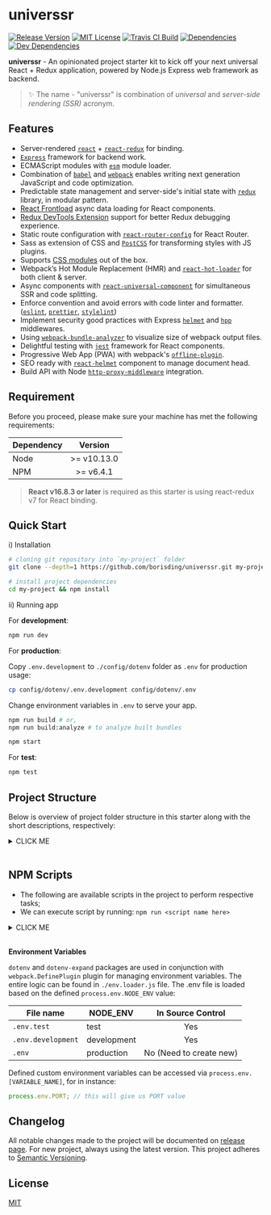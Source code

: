 <h1>universsr</h1>

<p>
<a href="https://github.com/borisding/universsr"><img src="https://img.shields.io/github/release/borisding/universsr.svg" alt="Release Version"></a>
<a href="https://raw.githubusercontent.com/borisding/universsr/master/LICENSE"><img src="https://img.shields.io/badge/license-MIT-blue.svg" alt="MIT License"></a>
<a href="https://travis-ci.org/borisding/universsr"><img src="https://travis-ci.org/borisding/universsr.svg?branch=master" alt="Travis CI Build"></a>
<a href="https://david-dm.org/borisding/universsr"><img src="https://david-dm.org/borisding/universsr/status.svg" alt="Dependencies"></a>
<a href="https://david-dm.org/borisding/universsr?type=dev"><img src="https://david-dm.org/borisding/universsr/dev-status.svg" alt="Dev Dependencies"></a>
</p>

**universsr** - An opinionated project starter kit to kick off your next universal React + Redux application, powered by Node.js Express web framework as backend.

> ✨ The name - "universsr" is combination of _universal_ and _server-side rendering (SSR)_ acronym.

## Features

- Server-rendered [`react`](https://github.com/facebook/react) + [`react-redux`](https://github.com/reduxjs/react-redux) for binding.
- [`Express`](https://github.com/expressjs/express) framework for backend work.
- ECMAScript modules with [`esm`](https://github.com/standard-things/esm) module loader.
- Combination of [`babel`](https://github.com/babel/babel) and [`webpack`](https://github.com/webpack) enables writing next generation JavaScript and code optimization.
- Predictable state management and server-side's initial state with [`redux`](https://github.com/reduxjs/redux) library, in modular pattern.
- [React Frontload](https://github.com/davnicwil/react-frontload) async data loading for React components.
- [Redux DevTools Extension](https://github.com/zalmoxisus/redux-devtools-extension) support for better Redux debugging experience.
- Static route configuration with [`react-router-config`](https://github.com/ReactTraining/react-router/tree/master/packages/react-router-config) for React Router.
- Sass as extension of CSS and [`PostCSS`](https://github.com/postcss/postcss) for transforming styles with JS plugins.
- Supports [CSS modules](https://github.com/css-modules/css-modules) out of the box.
- Webpack’s Hot Module Replacement (HMR) and [`react-hot-loader`](https://github.com/gaearon/react-hot-loader) for both client & server.
- Async components with [`react-universal-component`](https://github.com/faceyspacey/react-universal-component) for simultaneous SSR and code splitting.
- Enforce convention and avoid errors with code linter and formatter. ([`eslint`](https://github.com/eslint/eslint), [`prettier`](https://github.com/prettier/prettier), [`stylelint`](https://github.com/stylelint/stylelint))
- Implement security good practices with Express [`helmet`](https://github.com/helmetjs/helmet) and [`hpp`](https://github.com/analog-nico/hpp) middlewares.
- Using [`webpack-bundle-analyzer`](https://github.com/webpack-contrib/webpack-bundle-analyzer) to visualize size of webpack output files.
- Delightful testing with [`jest`](https://github.com/facebook/jest) framework for React components.
- Progressive Web App (PWA) with webpack's [`offline-plugin`](https://github.com/NekR/offline-plugin).
- SEO ready with [`react-helmet`](https://github.com/nfl/react-helmet) component to manage document head.
- Build API with Node [`http-proxy-middleware`](https://github.com/chimurai/http-proxy-middleware) integration.

## Requirement

Before you proceed, please make sure your machine has met the following requirements:

| Dependency |   Version   |
| ---------- | :---------: |
| Node       | >= v10.13.0 |
| NPM        |  >= v6.4.1  |

> **React v16.8.3 or later** is required as this starter is using react-redux v7 for React binding.

## Quick Start

i) Installation

```bash
# cloning git repository into `my-project` folder
git clone --depth=1 https://github.com/borisding/universsr.git my-project

# install project dependencies
cd my-project && npm install
```

ii) Running app

For **development**:

```bash
npm run dev
```

For **production**:

Copy `.env.development` to `./config/dotenv` folder as `.env` for production usage:

```bash
cp config/dotenv/.env.development config/dotenv/.env
```

Change environment variables in `.env` to serve your app.

```bash
npm run build # or,
npm run build:analyze # to analyze built bundles

npm start
```

For **test**:

```bash
npm test
```

## Project Structure

Below is overview of project folder structure in this starter along with the short descriptions, respectively:

<details><summary>CLICK ME</summary>
<p>

```
|--
    |-- api                             # contains all api source files
    |   |-- routes                      # contains respective Express routes for API
    |   |-- index.js                    # Express entry for API
    |-- app                             # contains all app source files
    |   |-- App.js                      # webpack's client entry and app rendering
    |   |-- html.js                     # html layout in template string
    |   |-- index.js                    # Express entry for app
    |   |-- registerOffline.js          # offline plugin registration for service worker
    |   |-- serverRenderer.js           # server renderer for app string & initial state
    |   |-- components                  # contains reusable React components for common usage
    |   |-- layout                      # contains root React component for pages
    |   |   | ...
    |   |   |   |-- Layout.js           # Root component for react-router-config
    |   |-- pages                       # contains page components based on features
    |   |   |-- Home                    # `Home` page related
    |   |   |-- NotFound                # `NotFound` page component
    |   |   |-- Todos                   # SSR todos list example
    |   |   |-- lazyLoad.js             # lazy load page component and code-splitting on SSR
    |   |-- redux                       # contains all redux related
    |   |   |-- todos                   # contains redux files for todos demo
    |   |   |   | ...
    |   |   |-- index.js                # redux root reducer for app
    |   |   |-- configureStore.js       # configuring Redux store for the app
    |   |-- routes                      # contains react route's configuration
    |   |-- theme                       # contains app general theme files, such as variables
    |   |-- utils                       # utilities used for the app
    |-- assets                          # contains icons, images, mocks etc
    |-- config                          # contains configuration and env variable files
    |-- logger                          # contains winston logger for both api & app
    |-- logs                            # contains the generated log files
    |-- middleware                      # contains Express respective middlewares for both api & app
    |-- node_modules                    # contains installed dependencies of the project
    |-- public                          # contains production ready built assets, such as icons
    |-- webpack                         # contains webpack configurations for both client/server
    |-- api.js                          # api entry to expose api server
    |-- app.js                          # app entry to expose app server
    |-- babel.config.js                 # default babel configuration object
    |-- env.loader.js                   # .env file loader with `dotenv` and `dotenv-expand`
    |-- esm.import.js                   # ES module loader
    |-- package.json                    # lists required dependencies, scripts, etc
        ...                             # other tooling config files (ESLint/Prettier/PostCSS/Stylelint/Jest)
    |-- webpack.config.babel.js         # webpack entry files for both client/server
```

</p>
</details>
<br>

## NPM Scripts

- The following are available scripts in the project to perform respective tasks;
- We can execute script by running: `npm run <script name here>`

<details><summary>CLICK ME</summary>
<p>

| Script Name        | Description                                                                                                            |
| ------------------ | ---------------------------------------------------------------------------------------------------------------------- |
| `clean`            | Remove `public` folder and respective built files.                                                                     |
| `webpack`          | Running webpack build process.                                                                                         |
| `build`            | Remove previous built files and build production ready files to be served.                                             |
| `build:analyze`    | Same with `build` script, except it comes with webpack bundle analyzer to visualize size of the output files.          |
| `dev:app`          | Start running app server in development environment (server renderer is monitored by `webpack-hot-server-middleware`). |
| `dev:api`          | Start running api server in development environment (started with `nodemon` for monitoring api changes).               |
| `dev`              | Clean existing built files before running BOTH app and api servers in development environment.                         |
| `start:app`        | Start running app server in production environment.                                                                    |
| `start:api`        | Start running api server in production environment.                                                                    |
| `start`            | Start running BOTH app and api servers in production environment, in parallel.                                         |
| `test`             | Perform tests execution.                                                                                               |
| `test:update`      | Running tests with snapshots get updated on.                                                                           |
| `test:watch`       | Running tests with watch mode turned on.                                                                               |
| `test:coverage`    | Running tests with coverage report output.                                                                             |
| `lint`             | Perform source code lint checks for JS, React and styles based on the ESLint and stylelint config.                     |
| `lint:style`       | Perform lint checks for Sass style.                                                                                    |
| `lint:js`          | Perform lint checks for JS and React.                                                                                  |
| `heroku-postbuild` | Heroku-specific key for building to serve production app on Heroku platform                                            |

</p>
</details>
<br>

**Environment Variables**

`dotenv` and `dotenv-expand` packages are used in conjunction with `webpack.DefinePlugin` plugin for managing environment variables. The entire logic can be found in `./env.loader.js` file. The .env file is loaded based on the defined `process.env.NODE_ENV` value:

| File name          | NODE_ENV    |    In Source Control    |
| ------------------ | ----------- | :---------------------: |
| `.env.test`        | test        |           Yes           |
| `.env.development` | development |           Yes           |
| `.env`             | production  | No (Need to create new) |

Defined custom environment variables can be accessed via `process.env.[VARIABLE_NAME]`, for in instance:

```js
process.env.PORT; // this will give us PORT value
```

## Changelog

All notable changes made to the project will be documented on [release page](https://github.com/borisding/universsr/releases). For new project, always using the latest version. This project adheres to [Semantic Versioning](http://semver.org/).

## License

[MIT](https://raw.githubusercontent.com/borisding/universsr/master/LICENSE)
